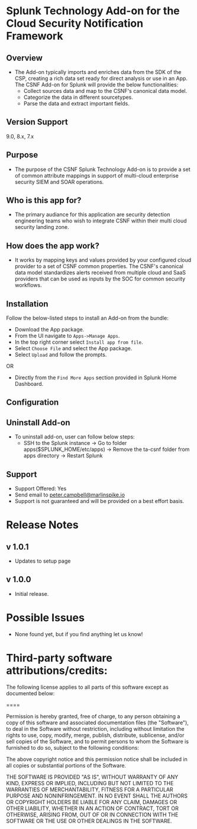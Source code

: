# Splunk Technology Add-on for the Cloud Security Notification Framework

## Overview
- The Add-on typically imports and enriches data from the SDK of the CSP, creating a rich data set ready for direct analysis or use in an App. The CSNF Add-on for Splunk will provide the below functionalities:
	- Collect sources data and map to the CSNF's canonical data model.
	- Categorize the data in different sourcetypes.
	- Parse the data and extract important fields.

## Version Support #
9.0, 8.x, 7.x

## Purpose
- The purpose of the CSNF Splunk Technology Add-on is to provide a set of common attribute mappings in support of multi-cloud enterprise security SIEM and SOAR operations.

## Who is this app for? #
- The primary audiance for this application are security detection engineering teams who wish to integrate CSNF within their multi cloud security landing zone.

## How does the app work? #
- It works by mapping keys and values provided by your configured cloud provider to a set of CSNF common properties. The CSNF's canonical data model standardizes alerts received from multiple cloud and SaaS providers that can be used as inputs by the SOC for common security workflows.

## Installation

Follow the below-listed steps to install an Add-on from the bundle:

- Download the App package.
- From the UI navigate to `Apps->Manage Apps`.
- In the top right corner select `Install app from file`.
- Select `Choose File` and select the App package.
- Select `Upload` and follow the prompts.

OR

- Directly from the `Find More Apps` section provided in Splunk Home Dashboard.

## Configuration

## Uninstall Add-on

- To uninstall add-on, user can follow below steps: 
    - SSH to the Splunk instance -> Go to folder apps($SPLUNK_HOME/etc/apps) -> Remove the ta-csnf folder from apps directory -> Restart Splunk

## Support
- Support Offered: Yes
- Send email to peter.campbell@marlinspike.io
- Support is not guaranteed and will be provided on a best effort basis.

# Release Notes
## v 1.0.1 ##
- Updates to setup page
## v 1.0.0 ##
- Initial release.


# Possible Issues #
- None found yet, but if you find anything let us know!

# Third-party software attributions/credits: #

The following license applies to all parts of this software except as
documented below:

====

Permission is hereby granted, free of charge, to any person obtaining
a copy of this software and associated documentation files (the
"Software"), to deal in the Software without restriction, including
without limitation the rights to use, copy, modify, merge, publish,
distribute, sublicense, and/or sell copies of the Software, and to
permit persons to whom the Software is furnished to do so, subject to
the following conditions:

The above copyright notice and this permission notice shall be
included in all copies or substantial portions of the Software.

THE SOFTWARE IS PROVIDED "AS IS", WITHOUT WARRANTY OF ANY KIND,
EXPRESS OR IMPLIED, INCLUDING BUT NOT LIMITED TO THE WARRANTIES OF
MERCHANTABILITY, FITNESS FOR A PARTICULAR PURPOSE AND
NONINFRINGEMENT. IN NO EVENT SHALL THE AUTHORS OR COPYRIGHT HOLDERS BE
LIABLE FOR ANY CLAIM, DAMAGES OR OTHER LIABILITY, WHETHER IN AN ACTION
OF CONTRACT, TORT OR OTHERWISE, ARISING FROM, OUT OF OR IN CONNECTION
WITH THE SOFTWARE OR THE USE OR OTHER DEALINGS IN THE SOFTWARE.